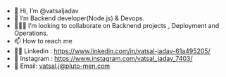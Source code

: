 - 👋 Hi, I’m @vatsaljadav
- 🌱 I’m Backend developer(Node.js) & Devops.
- 👨🏼‍💻 I’m looking to collaborate on Backnend projects , Deployment and Operations.  
- 📫 How to reach me
- 👨‍🎓 Linkedin : https://www.linkedin.com/in/vatsal-jadav-61a495205/
- 📸 Instagram : https://www.instagram.com/vatsal_jadav_7403/
- 📧 Email: vatsal.j@pluto-men.com
